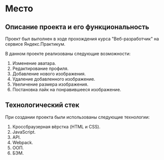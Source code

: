 # Место

## Описание проекта и его функциональность

Проект был выполнен в ходе прохождения курса "Веб-разработчик" на сервисе Яндекс.Практикум.

В данном проекте реализованы следующие возможности:

1. Изменение аватара.
2. Редактирование профиля.
3. Добавление нового изображения.
4. Удаление добавленного изображение.
5. Увеличение размера изображения.
6. Постановка лайк на понравившееся изображение.

## Технологический стек

При создании проекта были использованы следующие технологии:

1. Кроссбраузерная вёрстка (HTML и CSS).
2. JavaScript.
3. API.
4. Webpack.
5. ООП.
6. БЭМ.
